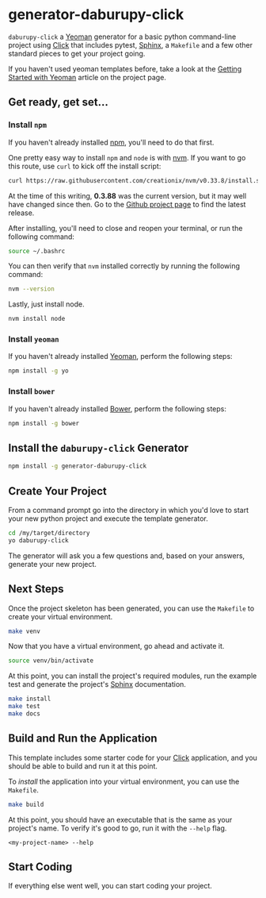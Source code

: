# generator-daburupy-click
`daburupy-click` a [Yeoman](http://yeoman.io) generator for a basic python command-line project using [Click](http://click.pocoo.org/5/) that includes pytest, [Sphinx](http://www.sphinx-doc.org/en/master/), a `Makefile` and a few other standard pieces to get your project going.

If you haven't used yeoman templates before, take a look at the [Getting Started with Yeoman](http://yeoman.io/learning/) article on the project page.

## Get ready, get set...

### Install `npm`
If you haven't already installed [npm](https://www.npmjs.com/get-npm), you'll need to do that first.  

One pretty easy way to install `npm` and `node` is with [nvm](http://nodesource.com/blog/installing-node-js-tutorial-using-nvm-on-mac-os-x-and-ubuntu/).  If you want to go this route, use `curl` to kick off the install script:

```bash
curl https://raw.githubusercontent.com/creationix/nvm/v0.33.8/install.sh | bash
```
At the time of this writing, **0.3.88** was the current version, but it may well have changed since then.  Go to the [Github project page](https://github.com/creationix/nvm/releases) to find the latest release.

After installing, you'll need to close and reopen your terminal, or run the following command:

```bash
source ~/.bashrc
```

You can then verify that `nvm` installed correctly by running the following command:

```bash
nvm --version
```

Lastly, just install node.

```bash
nvm install node
```


### Install `yeoman`
If you haven't already installed  [Yeoman](http://yeoman.io/learning/), perform the following steps:

```bash
npm install -g yo
```

### Install `bower`
If you haven't already installed  [Bower](https://bower.io/), perform the following steps:

```bash
npm install -g bower
```

## Install the `daburupy-click` Generator

```bash
npm install -g generator-daburupy-click
```

## Create Your Project

From a command prompt go into the directory in which you'd love to start your new python project and execute the template generator.

```bash
cd /my/target/directory
yo daburupy-click
```

The generator will ask you a few questions and, based on your answers, generate your new project.

## Next Steps

Once the project skeleton has been generated, you can use the `Makefile` to create your virtual environment.

```bash
make venv
```
Now that you have a virtual environment, go ahead and activate it.

```bash
source venv/bin/activate
```

At this point, you can install the project's required modules, run the example test and generate the project's [Sphinx](http://www.sphinx-doc.org/en/master/) documentation.

```bash
make install
make test
make docs
```

## Build and Run the Application

This template includes some starter code for your [Click](http://click.pocoo.org/5/) application, and you should be able to build and run it at this point.

To *install* the application into your virtual environment, you can use the `Makefile`.

```bash
make build
```

At this point, you should have an executable that is the same as your project's name.  To verify it's good to go, run it with the `--help` flag.

```
<my-project-name> --help
```



## Start Coding

If everything else went well, you can start coding your project.
